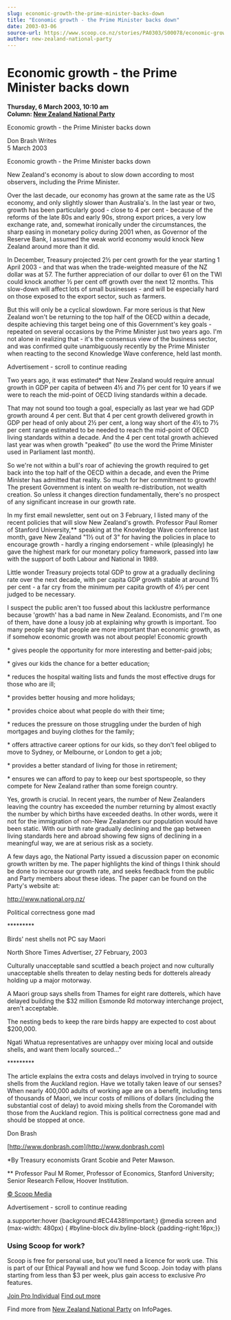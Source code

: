 ```yaml
---
slug: economic-growth-the-prime-minister-backs-down
title: "Economic growth - the Prime Minister backs down"
date: 2003-03-06
source-url: https://www.scoop.co.nz/stories/PA0303/S00078/economic-growth-the-prime-minister-backs-down.htm
author: new-zealand-national-party
---
```

Economic growth - the Prime Minister backs down
===============================================

**Thursday, 6 March 2003, 10:10 am**  
**Column: [New Zealand National Party](https://info.scoop.co.nz/New_Zealand_National_Party)**

Economic growth - the Prime Minister backs down

  
Don Brash Writes  
5 March 2003

Economic growth - the Prime Minister backs down

New Zealand's economy is about to slow down according to most observers, including the Prime Minister.

Over the last decade, our economy has grown at the same rate as the US economy, and only slightly slower than Australia's. In the last year or two, growth has been particularly good - close to 4 per cent - because of the reforms of the late 80s and early 90s, strong export prices, a very low exchange rate, and, somewhat ironically under the circumstances, the sharp easing in monetary policy during 2001 when, as Governor of the Reserve Bank, I assumed the weak world economy would knock New Zealand around more than it did.

In December, Treasury projected 2½ per cent growth for the year starting 1 April 2003 - and that was when the trade-weighted measure of the NZ dollar was at 57. The further appreciation of our dollar to over 61 on the TWI could knock another ½ per cent off growth over the next 12 months. This slow-down will affect lots of small businesses - and will be especially hard on those exposed to the export sector, such as farmers.

But this will only be a cyclical slowdown. Far more serious is that New Zealand won't be returning to the top half of the OECD within a decade, despite achieving this target being one of this Government's key goals - repeated on several occasions by the Prime Minister just two years ago. I'm not alone in realizing that - it's the consensus view of the business sector, and was confirmed quite unambiguously recently by the Prime Minister when reacting to the second Knowledge Wave conference, held last month.

Advertisement - scroll to continue reading





Two years ago, it was estimated\* that New Zealand would require annual growth in GDP per capita of between 4½ and 7½ per cent for 10 years if we were to reach the mid-point of OECD living standards within a decade.

That may not sound too tough a goal, especially as last year we had GDP growth around 4 per cent. But that 4 per cent growth delivered growth in GDP per head of only about 2½ per cent, a long way short of the 4½ to 7½ per cent range estimated to be needed to reach the mid-point of OECD living standards within a decade. And the 4 per cent total growth achieved last year was when growth "peaked" (to use the word the Prime Minister used in Parliament last month).

So we're not within a bull's roar of achieving the growth required to get back into the top half of the OECD within a decade, and even the Prime Minister has admitted that reality. So much for her commitment to growth! The present Government is intent on wealth re-distribution, not wealth creation. So unless it changes direction fundamentally, there's no prospect of any significant increase in our growth rate.

In my first email newsletter, sent out on 3 February, I listed many of the recent policies that will slow New Zealand's growth. Professor Paul Romer of Stanford University,\*\* speaking at the Knowledge Wave conference last month, gave New Zealand "1½ out of 3" for having the policies in place to encourage growth - hardly a ringing endorsement - while (pleasingly) he gave the highest mark for our monetary policy framework, passed into law with the support of both Labour and National in 1989.

Little wonder Treasury projects total GDP to grow at a gradually declining rate over the next decade, with per capita GDP growth stable at around 1½ per cent - a far cry from the minimum per capita growth of 4½ per cent judged to be necessary.

I suspect the public aren't too fussed about this lacklustre performance because 'growth' has a bad name in New Zealand. Economists, and I'm one of them, have done a lousy job at explaining why growth is important. Too many people say that people are more important than economic growth, as if somehow economic growth was not about people! Economic growth

\* gives people the opportunity for more interesting and better-paid jobs;

\* gives our kids the chance for a better education;

\* reduces the hospital waiting lists and funds the most effective drugs for those who are ill;

\* provides better housing and more holidays;

\* provides choice about what people do with their time;

\* reduces the pressure on those struggling under the burden of high mortgages and buying clothes for the family;

\* offers attractive career options for our kids, so they don't feel obliged to move to Sydney, or Melbourne, or London to get a job;

\* provides a better standard of living for those in retirement;

\* ensures we can afford to pay to keep our best sportspeople, so they compete for New Zealand rather than some foreign country.

Yes, growth is crucial. In recent years, the number of New Zealanders leaving the country has exceeded the number returning by almost exactly the number by which births have exceeded deaths. In other words, were it not for the immigration of non-New Zealanders our population would have been static. With our birth rate gradually declining and the gap between living standards here and abroad showing few signs of declining in a meaningful way, we are at serious risk as a society.

A few days ago, the National Party issued a discussion paper on economic growth written by me. The paper highlights the kind of things I think should be done to increase our growth rate, and seeks feedback from the public and Party members about these ideas. The paper can be found on the Party's website at:

[](http://www.national.org.nz)http://www.national.org.nz/

Political correctness gone mad

\*\*\*\*\*\*\*\*\*

Birds' nest shells not PC say Maori

North Shore Times Advertiser, 27 February, 2003

Culturally unacceptable sand scuttled a beach project and now culturally unacceptable shells threaten to delay nesting beds for dotterels already holding up a major motorway.

A Maori group says shells from Thames for eight rare dotterels, which have delayed building the $32 million Esmonde Rd motorway interchange project, aren't acceptable.

The nesting beds to keep the rare birds happy are expected to cost about $200,000.

Ngati Whatua representatives are unhappy over mixing local and outside shells, and want them locally sourced..."

\*\*\*\*\*\*\*\*\*

The article explains the extra costs and delays involved in trying to source shells from the Auckland region. Have we totally taken leave of our senses? When nearly 400,000 adults of working age are on a benefit, including tens of thousands of Maori, we incur costs of millions of dollars (including the substantial cost of delay) to avoid mixing shells from the Coromandel with those from the Auckland region. This is political correctness gone mad and should be stopped at once.

Don Brash

[http://www.donbrash.com](http://www.donbrash.com)

\*By Treasury economists Grant Scobie and Peter Mawson.

\*\* Professor Paul M Romer, Professor of Economics, Stanford University; Senior Research Fellow, Hoover Institution.

  

[© Scoop Media](http://www.scoop.co.nz/about/terms.html)  

Advertisement - scroll to continue reading



a.supporter:hover {background:#EC4438!important;} @media screen and (max-width: 480px) { #byline-block div.byline-block {padding-right:16px;}}

### Using Scoop for work?

Scoop is free for personal use, but you’ll need a licence for work use. This is part of our Ethical Paywall and how we fund Scoop. Join today with plans starting from less than $3 per week, plus gain access to exclusive _Pro_ features.  
  
[Join Pro Individual](https://pro.scoop.co.nz/Individual/?from=ProIn24) [Find out more](https://pro.scoop.co.nz/using-scoop-for-work/?from=ProIn24)

Find more from [New Zealand National Party](https://info.scoop.co.nz/New_Zealand_National_Party) on InfoPages.